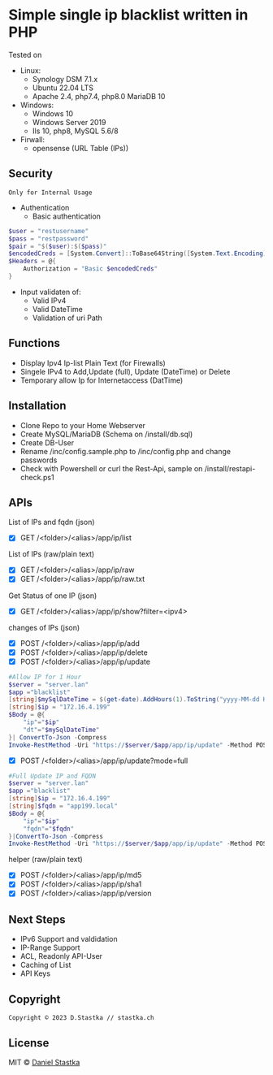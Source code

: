 # Simple single ip blacklist written in PHP

Tested on 
- Linux:
  - Synology DSM 7.1.x
  - Ubuntu 22.04 LTS
  - Apache 2.4, php7.4, php8.0 MariaDB 10
- Windows: 
  - Windows 10
  - Windows Server 2019
  - Ils 10, php8, MySQL 5.6/8
- Firwall:
  - opensense (URL Table (IPs))

## Security
`Only for Internal Usage`
- Authentication
  - Basic authentication

```powershell
$user = "restusername"
$pass = "restpassword"
$pair = "$($user):$($pass)"
$encodedCreds = [System.Convert]::ToBase64String([System.Text.Encoding]::ASCII.GetBytes($pair))
$Headers = @{
    Authorization = "Basic $encodedCreds"
}
```


- Input validaten of:
  - Valid IPv4
  - Valid DateTime
  - Validation of uri Path
## Functions
- Display Ipv4 Ip-list Plain Text (for Firewalls)
- Singele IPv4 to Add,Update (full), Update (DateTime) or Delete
- Temporary allow Ip for Internetaccess (DatTime)
## Installation
- Clone Repo to your Home Webserver
- Create MySQL/MariaDB (Schema on /install/db.sql)
- Create DB-User
- Rename /inc/config.sample.php to /inc/config.php and change passwords
- Check with Powershell or curl the Rest-Api, sample on /install/restapi-check.ps1

## APIs

List of IPs and fqdn (json)
- [x]  GET /\<folder\>/\<alias\>/app/ip/list

List of IPs (raw/plain text)
- [x]  GET /\<folder>\/\<alias\>/app/ip/raw
- [x]  GET /\<folder\>/\<alias\>/app/ip/raw.txt

Get Status of one IP (json)
- [x]  GET /\<folder>\/\<alias\>/app/ip/show?filter=\<ipv4\>

changes of IPs (json)
- [x]  POST /\<folder\>/\<alias\>/app/ip/add
- [x]  POST /\<folder\>/\<alias\>/app/ip/delete
- [x]  POST /\<folder\>/\<alias\>/app/ip/update
```powershell
#Allow IP for 1 Hour
$server = "server.lan"
$app ="blacklist"
[string]$mySqlDateTime = $(get-date).AddHours(1).ToString("yyyy-MM-dd HH:mm:ss")
[string]$ip = "172.16.4.199"
$Body = @{
    "ip"="$ip"
    "dt"="$mySqlDateTime"
}| ConvertTo-Json -Compress 
Invoke-RestMethod -Uri "https://$server/$app/app/ip/update" -Method POST -Body $Body -Headers $Headers
```

- [x]  POST /\<folder\>/\<alias\>/app/ip/update?mode=full
```powershell
#Full Update IP and FQDN
$server = "server.lan"
$app ="blacklist"
[string]$ip = "172.16.4.199"
[string]$fqdn = "app199.local"
$Body = @{
    "ip"="$ip"
    "fqdn"="$fqdn"
}|ConvertTo-Json -Compress 
Invoke-RestMethod -Uri "https://$server/$app/app/ip/update" -Method POST -Body $Body -Headers $Headers
```



helper (raw/plain text)
- [x]  POST /\<folder\>/\<alias\>/app/ip/md5
- [x]  POST /\<folder\>/\<alias\>/app/ip/sha1
- [x]  POST /\<folder\>/\<alias\>/app/ip/version

## Next Steps
- IPv6 Support and valdidation
- IP-Range Support
- ACL, Readonly API-User
- Caching of List
- API Keys

## Copyright
    Copyright © 2023 D.Stastka // stastka.ch

## License

MIT © [Daniel Stastka](https://github.com/stastka)

